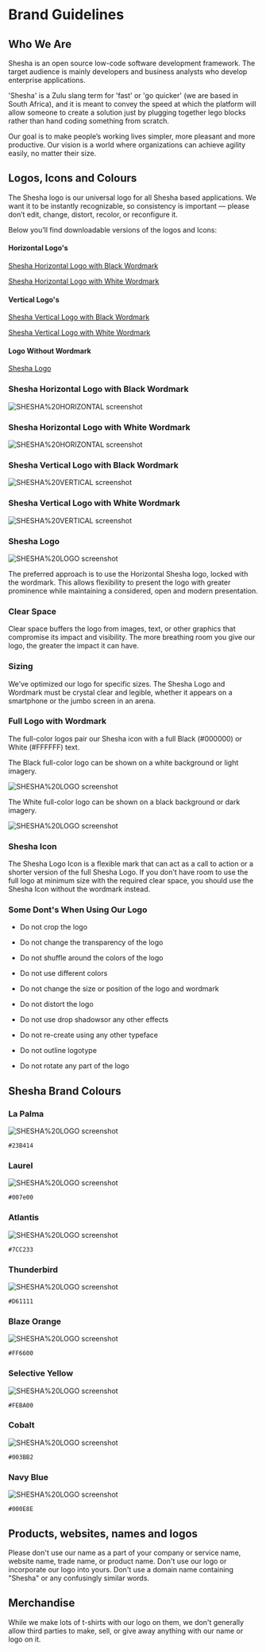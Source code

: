 # Brand Guidelines

## Who We Are

Shesha is an open source low-code software development framework. The target audience is mainly developers and business analysts who develop enterprise applications.

'Shesha' is a Zulu slang term for 'fast' or 'go quicker' (we are based in South Africa), and it is meant to convey the speed at which the platform will allow someone to create a solution just by plugging together lego blocks rather than hand coding something from scratch.

Our goal is to make people’s working lives simpler, more
pleasant and more productive.
Our vision is a world where organizations can achieve agility
easily, no matter their size.


## Logos, Icons and Colours

The Shesha logo is our universal logo for all Shesha based applications. We want it to be instantly recognizable, so consistency is important — please don’t edit, change, distort, recolor, or reconfigure it.

Below you’ll find downloadable versions of the logos and Icons:

#### Horizontal Logo's
[Shesha Horizontal Logo with Black Wordmark](https://github.com/Boxfusion/shesha-docs/blob/main/docs/assets/SHESHA%20HORIZONTAL.png?raw=true)

[Shesha Horizontal Logo with White Wordmark](https://github.com/Boxfusion/shesha-docs/blob/main/docs/assets/SHESHA%20HORIZONTAL%20WHITE.png?raw=true)

#### Vertical Logo's
[Shesha Vertical Logo with Black Wordmark](https://github.com/Boxfusion/shesha-docs/blob/main/docs/assets/SHESHA%20VERTICAL.png?raw=true)

[Shesha Vertical Logo with White Wordmark](https://github.com/Boxfusion/shesha-docs/blob/main/docs/assets/SHESHA%20VERTICAL%20WHITE.png?raw=true)

#### Logo Without Wordmark
[Shesha Logo](https://github.com/Boxfusion/shesha-docs/blob/main/docs/assets/SHESHA%20LOGO.png?raw=true)

### Shesha Horizontal Logo with Black Wordmark

![SHESHA%20HORIZONTAL screenshot](https://github.com/Boxfusion/shesha-docs/blob/main/docs/assets/SHESHA%20HORIZONTAL.png?raw=true)

### Shesha Horizontal Logo with White Wordmark

![SHESHA%20HORIZONTAL screenshot](https://github.com/Boxfusion/shesha-docs/blob/main/docs/assets/SHESHA%20HORIZONTAL%20WHITE%20WITH%20BACKGROUND.png?raw=true)

### Shesha Vertical Logo with Black Wordmark

![SHESHA%20VERTICAL screenshot](https://github.com/Boxfusion/shesha-docs/blob/main/docs/assets/SHESHA%20VERTICAL.png?raw=true)

### Shesha Vertical Logo with White Wordmark

![SHESHA%20VERTICAL screenshot](https://github.com/Boxfusion/shesha-docs/blob/main/docs/assets/SHESHA%20VERTICAL%20WHITE%20WITH%20BACKGROUND.png?raw=true)

### Shesha Logo

![SHESHA%20LOGO screenshot](https://github.com/Boxfusion/shesha-docs/blob/main/docs/assets/SHESHA%20LOGO.png?raw=true)

The preferred approach is to use the Horizontal Shesha logo, locked with the wordmark. This allows flexibility to present the logo with greater prominence while maintaining a considered, open and modern presentation.

### Clear Space

Clear space buffers the logo from images, text, or other graphics that compromise its impact and visibility. The more breathing room you give our logo, the greater the impact it can have.

### Sizing

We’ve optimized our logo for specific sizes. The Shesha Logo and Wordmark must be crystal clear and legible, whether it appears on a smartphone or the jumbo screen in an arena.

### Full Logo with Wordmark

The full-color logos pair our Shesha icon with a full Black (#000000) or White (#FFFFFF) text.

The Black full-color logo can be shown on a white background or light imagery.

![SHESHA%20LOGO screenshot](https://github.com/Boxfusion/shesha-docs/blob/main/docs/assets/Shesha%20Black%20Example.jpg?raw=true)

The White full-color logo can be shown on a black background or dark imagery.

![SHESHA%20LOGO screenshot](https://github.com/Boxfusion/shesha-docs/blob/main/docs/assets/Shesha-White-Example.jpg?raw=true)

### Shesha Icon

The Shesha Logo Icon is a flexible mark that can act as a call to action or a shorter version of the full Shesha Logo. If you don't have room to use the full logo at minimum size with the required clear space, you should use the Shesha Icon without the wordmark instead.

### Some Dont's When Using Our Logo

- Do not crop the logo

- Do not change the transparency of the logo

- Do not shuffle around the colors of the logo

- Do not use different colors

- Do not change the size or position of the logo and wordmark

- Do not distort the logo

- Do not use drop shadowsor any other effects

- Do not re-create using any other typeface
- Do not outline logotype
- Do not rotate any part of the logo

## Shesha Brand Colours

### La Palma
![SHESHA%20LOGO screenshot](https://github.com/Boxfusion/shesha-docs/blob/main/docs/assets/Shesha%20Colour%20La%20Palma.png?raw=true)
``` shell
#23B414
```


### Laurel
![SHESHA%20LOGO screenshot](https://github.com/Boxfusion/shesha-docs/blob/main/docs/assets/Shesha%20Colour%20Laurel.png?raw=true)
``` shell
#007e00
```

### Atlantis
![SHESHA%20LOGO screenshot](https://github.com/Boxfusion/shesha-docs/blob/main/docs/assets/Shesha%20Colour%20Atlantis.png?raw=true)
``` shell
#7CC233
```


### Thunderbird
![SHESHA%20LOGO screenshot](https://github.com/Boxfusion/shesha-docs/blob/main/docs/assets/Shesha%20Colour%20Thunderbird.png?raw=true)
``` shell
#D61111
```


### Blaze Orange
![SHESHA%20LOGO screenshot](https://github.com/Boxfusion/shesha-docs/blob/main/docs/assets/Shesha%20Colour%20Blaze%20Orange.png?raw=true)
``` shell
#FF6600
```

### Selective Yellow
![SHESHA%20LOGO screenshot](https://github.com/Boxfusion/shesha-docs/blob/main/docs/assets/Shesha%20Colour%20Selective%20Yellow.png?raw=true)
``` shell
#FEBA00
```

### Cobalt
![SHESHA%20LOGO screenshot](https://github.com/Boxfusion/shesha-docs/blob/main/docs/assets/Shesha%20Colour%20Cobalt.png?raw=true)
``` shell
#003BB2
```


### Navy Blue
![SHESHA%20LOGO screenshot](https://github.com/Boxfusion/shesha-docs/blob/main/docs/assets/Shesha%20Colour%20Navy%20Blue.png?raw=true)
``` shell
#000E8E
```

## Products, websites, names and logos

Please don't use our name as a part of your company or service name, website name, trade name, or product name. Don't use our logo or incorporate our logo into yours. Don't use a domain name containing "Shesha" or any confusingly similar words.

## Merchandise

While we make lots of t-shirts with our logo on them, we don't generally allow third parties to make, sell, or give away anything with our name or logo on it.
